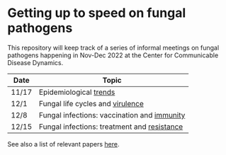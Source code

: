 # Getting up to speed on fungal pathogens 

This repository will keep track of a series of informal meetings on fungal pathogens happening in Nov-Dec 2022 at the Center for Communicable Disease Dynamics. 

|  Date  | Topic                                                            |
| ------ | -----                                                            |
|  11/17 | Epidemiological [trends](papers/trends)                          |
|  12/1  | Fungal life cycles and [virulence](papers/virulence)             |
|  12/8  | Fungal infections: vaccination and [immunity](papers/immunity)   |
|  12/15 | Fungal infections: treatment and [resistance](papers/resistance) |

See also a list of relevant papers [here](https://docs.google.com/spreadsheets/d/1AS6p1e4UQBDb9fxFXGkGohGlO3GPPtHxiz9EZnNnrQQ/edit?usp=sharing).

